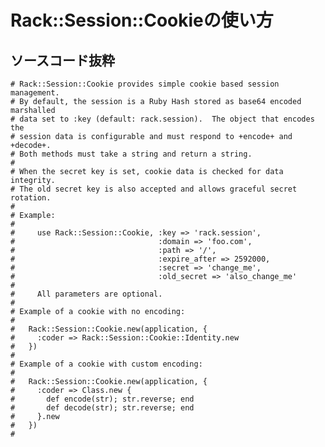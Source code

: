 # Rack::Session::Cookieの使い方

## ソースコード抜粋

    # Rack::Session::Cookie provides simple cookie based session management.
    # By default, the session is a Ruby Hash stored as base64 encoded marshalled
    # data set to :key (default: rack.session).  The object that encodes the
    # session data is configurable and must respond to +encode+ and +decode+.
    # Both methods must take a string and return a string.
    #
    # When the secret key is set, cookie data is checked for data integrity.
    # The old secret key is also accepted and allows graceful secret rotation.
    #
    # Example:
    #
    #     use Rack::Session::Cookie, :key => 'rack.session',
    #                                :domain => 'foo.com',
    #                                :path => '/',
    #                                :expire_after => 2592000,
    #                                :secret => 'change_me',
    #                                :old_secret => 'also_change_me'
    #
    #     All parameters are optional.
    #
    # Example of a cookie with no encoding:
    #
    #   Rack::Session::Cookie.new(application, {
    #     :coder => Rack::Session::Cookie::Identity.new
    #   })
    #
    # Example of a cookie with custom encoding:
    #
    #   Rack::Session::Cookie.new(application, {
    #     :coder => Class.new {
    #       def encode(str); str.reverse; end
    #       def decode(str); str.reverse; end
    #     }.new
    #   })
    #

